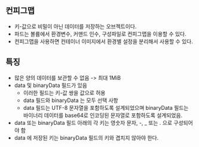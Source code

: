 ## 컨피그맵
* 키-값으로 비밀이 아닌 데이터를 저장하는 오브젝트이다.
* 파드는 볼륨에서 환경변수, 커맨드 인수, 구성파일로 컨피그맵을 이용할 수 있다.
* 컨피그맵을 사용하면 컨테이너 이미지에서 환경별 설정을 분리해서 사용할 수 있다.
## 특징
* 많은 양의 데이터를 보관할 수 없음 -> 최대 1MiB
* data 및 binaryData 필드가 있음
  * 이러한 필드는 키-값 쌍을 값으로 허용
  * data 필드와 binaryData 는 모두 선택 사항
  * data 필드는 UTF-8 문자열을 포함하도록 설계되었으며 binaryData 필드는 바이너리 데이터를 base64로 인코딩된 문자열로 포함하도록 설계되었음.
* data 또는 binaryData 필드 아래의 각 키는 영숫자 문자, -, _ 또는 . 으로 구성되어야 함
* data 에 저장된 키는 binaryData 필드의 키와 겹치지 않아야 한다.